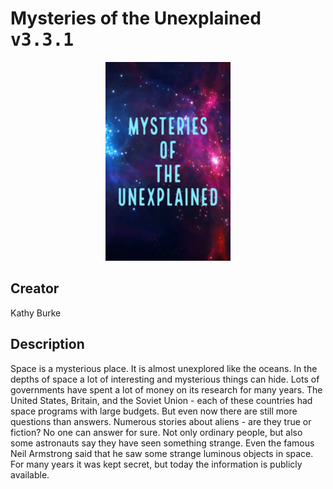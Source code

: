 
# Mysteries of the Unexplained <kbd>v3.3.1</kbd>

<center>
  <img src="./cover-1024.jpg"/>
</center>

## Creator
Kathy Burke

## Description
Space is a mysterious place. It is almost unexplored like the oceans. In the depths of space a lot of interesting and mysterious things can hide. Lots of governments have spent a lot of money on its research for many years. The United States, Britain, and the Soviet Union - each of these countries had space programs with large budgets. But even now there are still more questions than answers. Numerous stories about aliens - are they true or fiction? No one can answer for sure. Not only ordinary people, but also some astronauts say they have seen something strange. Even the famous Neil Armstrong said that he saw some strange luminous objects in space. For many years it was kept secret, but today the information is publicly available. 
